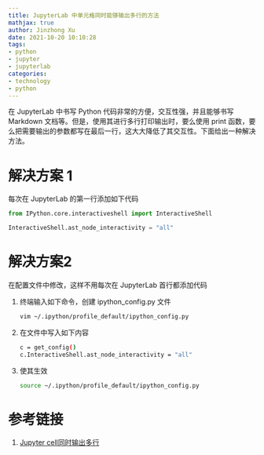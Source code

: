 ```yaml
---
title: JupyterLab 中单元格同时能够输出多行的方法
mathjax: true
author: Jinzhong Xu
date: 2021-10-20 10:10:28
tags:
- python
- jupyter
- jupyterlab
categories:
- technology
- python
---
```


在 JupyterLab 中书写 Python 代码非常的方便，交互性强，并且能够书写 Markdown 文档等。但是，使用其进行多行打印输出时，要么使用 print 函数，要么把需要输出的参数都写在最后一行，这大大降低了其交互性。下面给出一种解决方法。

<!--more-->

# 解决方案 1

每次在 JupyterLab 的第一行添加如下代码

```python
from IPython.core.interactiveshell import InteractiveShell

InteractiveShell.ast_node_interactivity = "all"
```

# 解决方案2

在配置文件中修改，这样不用每次在 JupyterLab 首行都添加代码

1. 终端输入如下命令，创建 ipython_config.py 文件

   ```bash
   vim ~/.ipython/profile_default/ipython_config.py
   ```

   

2. 在文件中写入如下内容

   ```bash
   c = get_config()
   c.InteractiveShell.ast_node_interactivity = "all"
   ```

   

3. 使其生效

   ```bash
   source ~/.ipython/profile_default/ipython_config.py
   ```

   

# 参考链接

1. [Jupyter cell同时输出多行](https://blog.csdn.net/enter89/article/details/90633718)

